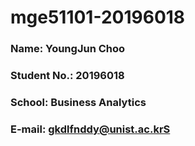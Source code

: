 # mge51101-20196018

### Name: YoungJun Choo
### Student No.: 20196018
### School: Business Analytics
### E-mail: gkdlfnddy@unist.ac.krS